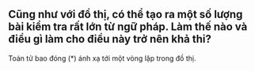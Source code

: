 **Cũng như với đồ thị, có thể tạo ra một số lượng bài kiểm tra rất lớn từ ngữ pháp. Làm thế nào và điều gì làm cho điều này trở nên khả thi?**
-
Toán tử bao đóng (*) ánh xạ tới một vòng lặp trong đồ thị.